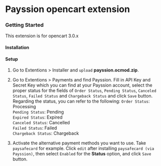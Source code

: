 Payssion opencart extension
=================

<h3>Getting Started</h3>
This extension is for opencart 3.0.x

<h4>Installation</h4>

<h4>Setup</h4>

 1. Go to Extentions > Installer and `upload` **payssion.ocmod.zip**.

 2. Go to Extentions > Payments and find Payssion. Fill in API Key and Secret Key which you can find at your Payssion account, select the proper status for the fields of `Order Status`, `Pending Status`, `Canceled Status`, `Failed Status` and `Chargeback Status` and click `Save` button. Regarding the status, you can refer to the following:
`Order Status`: Processing<br/>
`Pending Status`: Pending<br/>
`Expired Status`: Expired<br/>
`Canceled Status`: Cancelled<br/>
`Failed Status`: Failed<br/>
`Chargeback Status`: Chargeback

 3. Activate the alternative payment methods you want to use. Take `paysafecard` for example. Click `edit` after installing `paysafecard (via Payssion)`, then select `Enabled` for the **Status** option, and click `Save` button. 